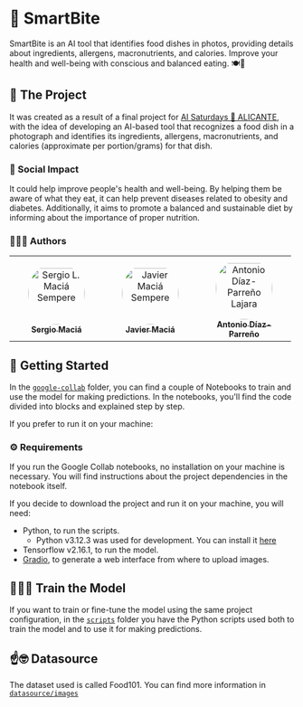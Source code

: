 # 🍏 SmartBite

SmartBite is an AI tool that identifies food dishes in photos, providing details about ingredients, allergens, macronutrients, and calories. Improve your health and well-being with conscious and balanced eating. 🍽️🌿

<!-- TODO: añadir el artículo de Medium aquí una vez se publique -->

## 🧠 The Project

It was created as a result of a final project for [AI Saturdays 🤖 ALICANTE][1], with the idea of developing an AI-based tool that recognizes a food dish in a photograph and identifies its ingredients, allergens, macronutrients, and calories (approximate per portion/grams) for that dish.

### 👥 Social Impact
It could help improve people's health and well-being. By helping them be aware of what they eat, it can help prevent diseases related to obesity and diabetes. Additionally, it aims to promote a balanced and sustainable diet by informing about the importance of proper nutrition.

### 🧑🏻‍🍳 Authors

<table align="center"">
    <tbody>
        <tr>
            <td align="center" style="word-wrap: break-word; width: 150.0; height: 150.0">
                <a href="https://github.com/sergiolms">
                    <img src="https://avatars.githubusercontent.com/u/86774052?v=4" width="100;"  style="border-radius:50%;align-items:center;justify-content:center;overflow:hidden;padding-top:10px" alt="Sergio L. Maciá Sempere"/>
                    <br />
                    <sub style="font-size:14px"><b>Sergio Maciá</b></sub>
                </a>
            </td>
            <td align="center" style="word-wrap: break-word; width: 150.0; height: 150.0">
                <a href="https://github.com/Javier-Macia">
                    <img src="https://avatars.githubusercontent.com/u/72144607?v=4" width="100;"  style="border-radius:50%;align-items:center;justify-content:center;overflow:hidden;padding-top:10px" alt="Javier Maciá Sempere"/>
                    <br />
                    <sub style="font-size:14px"><b>Javier Maciá</b></sub>
                </a>
            </td>
            <td align="center" style="word-wrap: break-word; width: 150.0; height: 150.0">
                <a href="https://github.com/adl23-ua">
                    <img src="https://avatars.githubusercontent.com/u/123936715?v=4" width="100;"  style="border-radius:50%;align-items:center;justify-content:center;overflow:hidden;padding-top:10px" alt="Antonio Díaz-Parreño Lajara"/>
                    <br />
                    <sub style="font-size:14px"><b>Antonio Díaz-Parreño</b></sub>
                </a>
            </td>
        </tr>
    </tbody>
</table>

## 🌿 Getting Started

In the [`google-collab`](google-collab) folder, you can find a couple of Notebooks to train and use the model for making predictions. In the notebooks, you'll find the code divided into blocks and explained step by step.

If you prefer to run it on your machine:

### ⚙️ Requirements

If you run the Google Collab notebooks, no installation on your machine is necessary. 
You will find instructions about the project dependencies in the notebook itself.

If you decide to download the project and run it on your machine, you will need:
- Python, to run the scripts. 
    - Python v3.12.3 was used for development. You can install it [here][2]
- Tensorflow v2.16.1, to run the model.
- [Gradio][3], to generate a web interface from where to upload images.

## 🏋🏻‍♂️ Train the Model

If you want to train or fine-tune the model using the same project configuration, in the [`scripts`](scripts) folder you have the Python scripts used both to train the model and to use it for making predictions.

## ☝️🤓 Datasource

The dataset used is called Food101. You can find more information in [`datasource/images`](datasource/images/README.md)

[1]:https://saturdays.ai/alicante/
[2]:https://www.python.org/downloads/release/python-3123/
[3]:https://github.com/gradio-app/gradio
